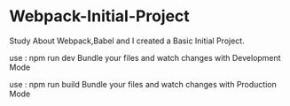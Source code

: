 # Webpack-Initial-Project
Study About Webpack,Babel and I created a Basic Initial Project.

use  :  npm run dev
Bundle your files and watch changes with Development Mode

use : npm run build
Bundle your files and watch changes with Production Mode


